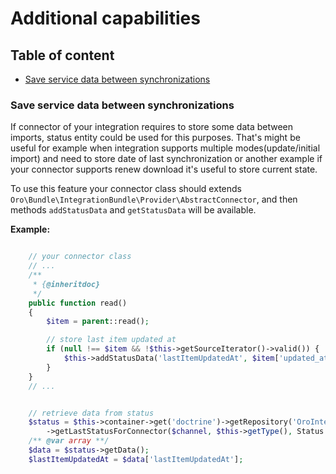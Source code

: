 # Additional capabilities

## Table of content

* [Save service data between synchronizations](#save-service-data-between-synchronizations)

### Save service data between synchronizations

If connector of your integration requires to store some data between imports, status entity could be used for this purposes.
That's might be useful for example when integration supports multiple modes(update/initial import) and need to store
date of last synchronization or another example if your connector supports renew download it's useful to store current state.

To use this feature your connector class should extends `Oro\Bundle\IntegrationBundle\Provider\AbstractConnector`,
and then methods `addStatusData` and `getStatusData` will be available.

**Example:**
``` php

    // your connector class
    // ...
    /**
     * {@inheritdoc}
     */
    public function read()
    {
        $item = parent::read();

        // store last item updated at
        if (null !== $item && !$this->getSourceIterator()->valid()) {
            $this->addStatusData('lastItemUpdatedAt', $item['updated_at']);
        }
    }
    // ...


    // retrieve data from status
    $status = $this->container->get('doctrine')->getRepository('OroIntegrationBundle:Channel')
        ->getLastStatusForConnector($channel, $this->getType(), Status::STATUS_COMPLETED);
    /** @var array **/
    $data = $status->getData();
    $lastItemUpdatedAt = $data['lastItemUpdatedAt'];
```
